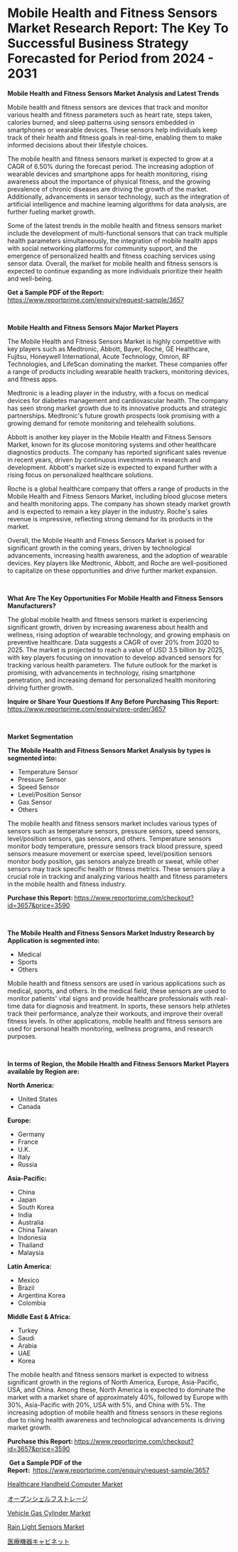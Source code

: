 <p><h1>Mobile Health and Fitness Sensors Market Research Report: The Key To Successful Business Strategy Forecasted for Period from 2024 - 2031</h1></p><p><strong>Mobile Health and Fitness Sensors Market Analysis and Latest Trends</strong></p>
<p><p>Mobile health and fitness sensors are devices that track and monitor various health and fitness parameters such as heart rate, steps taken, calories burned, and sleep patterns using sensors embedded in smartphones or wearable devices. These sensors help individuals keep track of their health and fitness goals in real-time, enabling them to make informed decisions about their lifestyle choices.</p><p>The mobile health and fitness sensors market is expected to grow at a CAGR of 6.50% during the forecast period. The increasing adoption of wearable devices and smartphone apps for health monitoring, rising awareness about the importance of physical fitness, and the growing prevalence of chronic diseases are driving the growth of the market. Additionally, advancements in sensor technology, such as the integration of artificial intelligence and machine learning algorithms for data analysis, are further fueling market growth.</p><p>Some of the latest trends in the mobile health and fitness sensors market include the development of multi-functional sensors that can track multiple health parameters simultaneously, the integration of mobile health apps with social networking platforms for community support, and the emergence of personalized health and fitness coaching services using sensor data. Overall, the market for mobile health and fitness sensors is expected to continue expanding as more individuals prioritize their health and well-being.</p></p>
<p><strong>Get a Sample PDF of the Report:&nbsp;</strong> <a href="https://www.reportprime.com/enquiry/request-sample/3657">https://www.reportprime.com/enquiry/request-sample/3657</a></p>
<p>&nbsp;</p>
<p><strong>Mobile Health and Fitness Sensors Major Market Players</strong></p>
<p><p>The Mobile Health and Fitness Sensors Market is highly competitive with key players such as Medtronic, Abbott, Bayer, Roche, GE Healthcare, Fujitsu, Honeywell International, Acute Technology, Omron, RF Technologies, and LifeScan dominating the market. These companies offer a range of products including wearable health trackers, monitoring devices, and fitness apps.</p><p>Medtronic is a leading player in the industry, with a focus on medical devices for diabetes management and cardiovascular health. The company has seen strong market growth due to its innovative products and strategic partnerships. Medtronic's future growth prospects look promising with a growing demand for remote monitoring and telehealth solutions.</p><p>Abbott is another key player in the Mobile Health and Fitness Sensors Market, known for its glucose monitoring systems and other healthcare diagnostics products. The company has reported significant sales revenue in recent years, driven by continuous investments in research and development. Abbott's market size is expected to expand further with a rising focus on personalized healthcare solutions.</p><p>Roche is a global healthcare company that offers a range of products in the Mobile Health and Fitness Sensors Market, including blood glucose meters and health monitoring apps. The company has shown steady market growth and is expected to remain a key player in the industry. Roche's sales revenue is impressive, reflecting strong demand for its products in the market.</p><p>Overall, the Mobile Health and Fitness Sensors Market is poised for significant growth in the coming years, driven by technological advancements, increasing health awareness, and the adoption of wearable devices. Key players like Medtronic, Abbott, and Roche are well-positioned to capitalize on these opportunities and drive further market expansion.</p></p>
<p>&nbsp;</p>
<p><strong>What Are The Key Opportunities For Mobile Health and Fitness Sensors Manufacturers?</strong></p>
<p><p>The global mobile health and fitness sensors market is experiencing significant growth, driven by increasing awareness about health and wellness, rising adoption of wearable technology, and growing emphasis on preventive healthcare. Data suggests a CAGR of over 20% from 2020 to 2025. The market is projected to reach a value of USD 3.5 billion by 2025, with key players focusing on innovation to develop advanced sensors for tracking various health parameters. The future outlook for the market is promising, with advancements in technology, rising smartphone penetration, and increasing demand for personalized health monitoring driving further growth.</p></p>
<p><strong>Inquire or Share Your Questions If Any Before Purchasing This Report:</strong> <a href="https://www.reportprime.com/enquiry/pre-order/3657">https://www.reportprime.com/enquiry/pre-order/3657</a></p>
<p>&nbsp;</p>
<p><strong>Market Segmentation</strong></p>
<p><strong>The Mobile Health and Fitness Sensors Market Analysis by types is segmented into:</strong></p>
<p><ul><li>Temperature Sensor</li><li>Pressure Sensor</li><li>Speed Sensor</li><li>Level/Position Sensor</li><li>Gas Sensor</li><li>Others</li></ul></p>
<p><p>The mobile health and fitness sensors market includes various types of sensors such as temperature sensors, pressure sensors, speed sensors, level/position sensors, gas sensors, and others. Temperature sensors monitor body temperature, pressure sensors track blood pressure, speed sensors measure movement or exercise speed, level/position sensors monitor body position, gas sensors analyze breath or sweat, while other sensors may track specific health or fitness metrics. These sensors play a crucial role in tracking and analyzing various health and fitness parameters in the mobile health and fitness industry.</p></p>
<p><strong>Purchase this Report:&nbsp;</strong><a href="https://www.reportprime.com/checkout?id=3657&price=3590">https://www.reportprime.com/checkout?id=3657&price=3590</a></p>
<p>&nbsp;</p>
<p><strong>The Mobile Health and Fitness Sensors Market Industry Research by Application is segmented into:</strong></p>
<p><ul><li>Medical</li><li>Sports</li><li>Others</li></ul></p>
<p><p>Mobile health and fitness sensors are used in various applications such as medical, sports, and others. In the medical field, these sensors are used to monitor patients' vital signs and provide healthcare professionals with real-time data for diagnosis and treatment. In sports, these sensors help athletes track their performance, analyze their workouts, and improve their overall fitness levels. In other applications, mobile health and fitness sensors are used for personal health monitoring, wellness programs, and research purposes.</p></p>
<p>&nbsp;</p>
<p><strong>In terms of Region, the Mobile Health and Fitness Sensors Market Players available by Region are:</strong></p>
<p>
    <p> <strong> North America: </strong>
        <ul>
            <li>United States</li>
            <li>Canada</li>
        </ul>
        </p> 
    <p> <strong> Europe: </strong>
        <ul>
            <li>Germany</li>
            <li>France</li>
            <li>U.K.</li>
            <li>Italy</li>
            <li>Russia</li>
        </ul>
        </p> 
    <p> <strong> Asia-Pacific: </strong>
        <ul>
            <li>China</li>
            <li>Japan</li>
            <li>South Korea</li>
            <li>India</li>
            <li>Australia</li>
            <li>China Taiwan</li>
            <li>Indonesia</li>
            <li>Thailand</li>
            <li>Malaysia</li>
        </ul>
        </p> 
    <p> <strong> Latin America: </strong>
        <ul>
            <li>Mexico</li>
            <li>Brazil</li>
            <li>Argentina Korea</li>
            <li>Colombia</li>
        </ul>
        </p> 
    <p> <strong> Middle East & Africa: </strong>
        <ul>
            <li>Turkey</li>
            <li>Saudi</li>
            <li>Arabia</li>
            <li>UAE</li>
            <li>Korea</li>
        </ul>
    </p>
    </p>
<p><p>The mobile health and fitness sensors market is expected to witness significant growth in the regions of North America, Europe, Asia-Pacific, USA, and China. Among these, North America is expected to dominate the market with a market share of approximately 40%, followed by Europe with 30%, Asia-Pacific with 20%, USA with 5%, and China with 5%. The increasing adoption of mobile health and fitness sensors in these regions due to rising health awareness and technological advancements is driving market growth.</p></p>
<p><strong>Purchase this Report: </strong><a href="https://www.reportprime.com/checkout?id=3657&price=3590">https://www.reportprime.com/checkout?id=3657&price=3590</a></p>
<p>&nbsp;<strong>Get a Sample PDF of the Report:&nbsp;&nbsp;</strong><a href="https://www.reportprime.com/enquiry/request-sample/3657">https://www.reportprime.com/enquiry/request-sample/3657</a></p>
<p><strong></strong></p>
<p><p><a href="https://github.com/Angelnienowdseej3e45z3p8c/Market-Research-Report-List-1/blob/main/healthcare-handheld-computer-market.md">Healthcare Handheld Computer Market</a></p><p><a href="https://github.com/vlcostes/Market-Research-Report-List-1/blob/main/511332814572.md">オープンシェルフストレージ</a></p><p><a href="https://issuu.com/reportprime-2/docs/vehicle-gas-cylinder-market-size-2030.pptx">Vehicle Gas Cylinder Market</a></p><p><a href="https://issuu.com/reportprime-2/docs/rain-light-sensors-market-size-2030.pptx">Rain Light Sensors Market</a></p><p><a href="https://github.com/gfggqjbfys368009/Market-Research-Report-List-1/blob/main/556328314571.md">医療機器キャビネット</a></p></p>